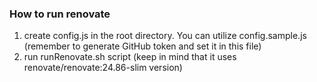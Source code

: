### How to run renovate
1. create config.js in the root directory. You can utilize config.sample.js (remember to generate GitHub token and set it in this file)
2. run runRenovate.sh script (keep in mind that it uses renovate/renovate:24.86-slim version)
